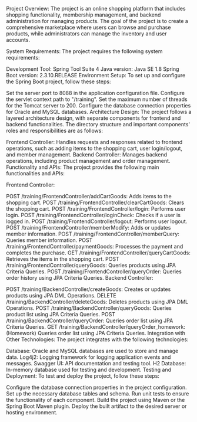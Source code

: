 Project Overview:
The project is an online shopping platform that includes shopping functionality, membership management, and backend administration for managing products. The goal of the project is to create a comprehensive marketplace where users can browse and purchase products, while administrators can manage the inventory and user accounts.

System Requirements:
The project requires the following system requirements:

Development Tool: Spring Tool Suite 4
Java version: Java SE 1.8
Spring Boot version: 2.3.10.RELEASE
Environment Setup:
To set up and configure the Spring Boot project, follow these steps:

Set the server port to 8088 in the application configuration file.
Configure the servlet context path to "/training".
Set the maximum number of threads for the Tomcat server to 200.
Configure the database connection properties for Oracle and MySQL databases.
Architecture Design:
The project follows a layered architecture design, with separate components for frontend and backend functionalities. The directory structure and important components' roles and responsibilities are as follows:

Frontend Controller: Handles requests and responses related to frontend operations, such as adding items to the shopping cart, user login/logout, and member management.
Backend Controller: Manages backend operations, including product management and order management.
Functionality and APIs:
The project provides the following main functionalities and APIs:

Frontend Controller:

POST /training/FrontendController/addCartGoods: Adds items to the shopping cart.
POST /training/FrontendController/clearCartGoods: Clears the shopping cart.
POST /training/FrontendController/login: Performs user login.
POST /training/FrontendController/loginCheck: Checks if a user is logged in.
POST /training/FrontendController/logout: Performs user logout.
POST /training/FrontendController/memberModify: Adds or updates member information.
POST /training/FrontendController/memberQuery: Queries member information.
POST /training/FrontendController/paymentGoods: Processes the payment and completes the purchase.
GET /training/FrontendController/queryCartGoods: Retrieves the items in the shopping cart.
POST /training/FrontendController/queryGoods: Queries products using JPA Criteria Queries.
POST /training/FrontendController/queryOrder: Queries order history using JPA Criteria Queries.
Backend Controller:

POST /training/BackendController/createGoods: Creates or updates products using JPA DML Operations.
DELETE /training/BackendController/deleteGoods: Deletes products using JPA DML Operations.
POST /training/BackendController/queryGoods: Queries product list using JPA Criteria Queries.
POST /training/BackendController/queryOrder: Queries order list using JPA Criteria Queries.
GET /training/BackendController/queryOrder_homework: (Homework) Queries order list using JPA Criteria Queries.
Integration with Other Technologies:
The project integrates with the following technologies:

Database: Oracle and MySQL databases are used to store and manage data.
Log4j2: Logging framework for logging application events and messages.
Swagger UI: API documentation and testing tool.
H2 Database: In-memory database used for testing and development.
Testing and Deployment:
To test and deploy the project, follow these steps:

Configure the database connection properties in the project configuration.
Set up the necessary database tables and schema.
Run unit tests to ensure the functionality of each component.
Build the project using Maven or the Spring Boot Maven plugin.
Deploy the built artifact to the desired server or hosting environment.
